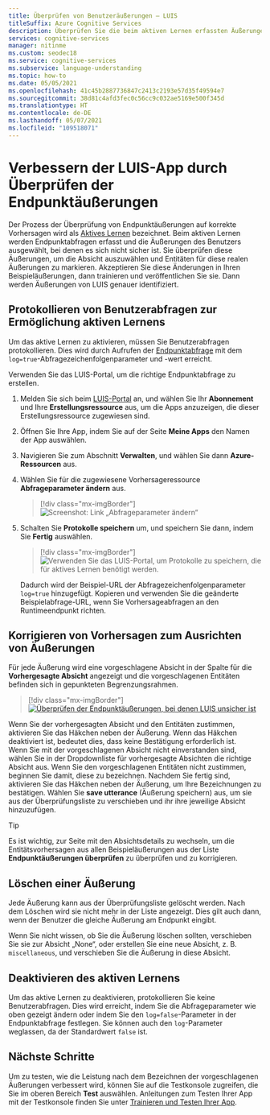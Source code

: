 ```yaml
---
title: Überprüfen von Benutzeräußerungen – LUIS
titleSuffix: Azure Cognitive Services
description: Überprüfen Sie die beim aktiven Lernen erfassten Äußerungen, um die Absicht auszuwählen und Entitäten für reale Äußerungen zu markieren. Akzeptieren Sie die Änderungen, und führen Sie das Training und die Veröffentlichung durch.
services: cognitive-services
manager: nitinme
ms.custom: seodec18
ms.service: cognitive-services
ms.subservice: language-understanding
ms.topic: how-to
ms.date: 05/05/2021
ms.openlocfilehash: 41c45b2887736847c2413c2193e57d35f49594e7
ms.sourcegitcommit: 38d81c4afd3fec0c56cc9c032ae5169e500f345d
ms.translationtype: HT
ms.contentlocale: de-DE
ms.lasthandoff: 05/07/2021
ms.locfileid: "109518071"
---
```

# <a name="how-to-improve-the-luis-app-by-reviewing-endpoint-utterances"></a>Verbessern der LUIS-App durch Überprüfen der Endpunktäußerungen

Der Prozess der Überprüfung von Endpunktäußerungen auf korrekte Vorhersagen wird als [Aktives Lernen](luis-concept-review-endpoint-utterances.md) bezeichnet. Beim aktiven Lernen werden Endpunktabfragen erfasst und die Äußerungen des Benutzers ausgewählt, bei denen es sich nicht sicher ist. Sie überprüfen diese Äußerungen, um die Absicht auszuwählen und Entitäten für diese realen Äußerungen zu markieren. Akzeptieren Sie diese Änderungen in Ihren Beispieläußerungen, dann trainieren und veröffentlichen Sie sie. Dann werden Äußerungen von LUIS genauer identifiziert.

## <a name="log-user-queries-to-enable-active-learning"></a>Protokollieren von Benutzerabfragen zur Ermöglichung aktiven Lernens

Um das aktive Lernen zu aktivieren, müssen Sie Benutzerabfragen protokollieren. Dies wird durch Aufrufen der [Endpunktabfrage](luis-get-started-create-app.md#query-the-v3-api-prediction-endpoint) mit dem `log=true`-Abfragezeichenfolgenparameter und -wert erreicht.

Verwenden Sie das LUIS-Portal, um die richtige Endpunktabfrage zu erstellen.

1. Melden Sie sich beim [LUIS-Portal](https://www.luis.ai) an, und wählen Sie Ihr **Abonnement** und Ihre **Erstellungsressource** aus, um die Apps anzuzeigen, die dieser Erstellungsressource zugewiesen sind.
1. Öffnen Sie Ihre App, indem Sie auf der Seite **Meine Apps** den Namen der App auswählen.
1. Navigieren Sie zum Abschnitt **Verwalten**, und wählen Sie dann **Azure-Ressourcen** aus.
1. Wählen Sie für die zugewiesene Vorhersageressource **Abfrageparameter ändern** aus.

    > [!div class="mx-imgBorder"]
    > ![Screenshot: Link „Abfrageparameter ändern“](./media/luis-tutorial-review-endpoint-utterances/azure-portal-change-query-url-settings.png)

1. Schalten Sie **Protokolle speichern** um, und speichern Sie dann, indem Sie **Fertig** auswählen.

    > [!div class="mx-imgBorder"]
    > ![Verwenden Sie das LUIS-Portal, um Protokolle zu speichern, die für aktives Lernen benötigt werden.](./media/luis-tutorial-review-endpoint-utterances/luis-portal-manage-azure-resource-save-logs.png)

     Dadurch wird der Beispiel-URL der Abfragezeichenfolgenparameter `log=true` hinzugefügt. Kopieren und verwenden Sie die geänderte Beispielabfrage-URL, wenn Sie Vorhersageabfragen an den Runtimeendpunkt richten.

## <a name="correct-predictions-to-align-utterances"></a>Korrigieren von Vorhersagen zum Ausrichten von Äußerungen

Für jede Äußerung wird eine vorgeschlagene Absicht in der Spalte für die **Vorhergesagte Absicht** angezeigt und die vorgeschlagenen Entitäten befinden sich in gepunkteten Begrenzungsrahmen.

> [!div class="mx-imgBorder"]
> [![Überprüfen der Endpunktäußerungen, bei denen LUIS unsicher ist](./media/label-suggested-utterances/review-endpoint-utterances.png)](./media/label-suggested-utterances/review-endpoint-utterances.png#lightbox)

Wenn Sie der vorhergesagten Absicht und den Entitäten zustimmen, aktivieren Sie das Häkchen neben der Äußerung. Wenn das Häkchen deaktiviert ist, bedeutet dies, dass keine Bestätigung erforderlich ist.  
Wenn Sie mit der vorgeschlagenen Absicht nicht einverstanden sind, wählen Sie in der Dropdownliste für vorhergesagte Absichten die richtige Absicht aus. Wenn Sie den vorgeschlagenen Entitäten nicht zustimmen, beginnen Sie damit, diese zu bezeichnen.
Nachdem Sie fertig sind, aktivieren Sie das Häkchen neben der Äußerung, um Ihre Bezeichnungen zu bestätigen. Wählen Sie **save utterance** (Äußerung speichern) aus, um sie aus der Überprüfungsliste zu verschieben und ihr ihre jeweilige Absicht hinzuzufügen.

> [!TIP]
> Es ist wichtig, zur Seite mit den Absichtsdetails zu wechseln, um die Entitätsvorhersagen aus allen Beispieläußerungen aus der Liste **Endpunktäußerungen überprüfen** zu überprüfen und zu korrigieren.

## <a name="delete-utterance"></a>Löschen einer Äußerung

Jede Äußerung kann aus der Überprüfungsliste gelöscht werden. Nach dem Löschen wird sie nicht mehr in der Liste angezeigt. Dies gilt auch dann, wenn der Benutzer die gleiche Äußerung am Endpunkt eingibt.

Wenn Sie nicht wissen, ob Sie die Äußerung löschen sollten, verschieben Sie sie zur Absicht „None“, oder erstellen Sie eine neue Absicht, z. B. `miscellaneous`, und verschieben Sie die Äußerung in diese Absicht.

## <a name="disable-active-learning"></a>Deaktivieren des aktiven Lernens

Um das aktive Lernen zu deaktivieren, protokollieren Sie keine Benutzerabfragen. Dies wird erreicht, indem Sie die Abfrageparameter wie oben gezeigt ändern oder indem Sie den `log=false`-Parameter in der Endpunktabfrage festlegen. Sie können auch den `log`-Parameter weglassen, da der Standardwert `false` ist.


## <a name="next-steps"></a>Nächste Schritte

Um zu testen, wie die Leistung nach dem Bezeichnen der vorgeschlagenen Äußerungen verbessert wird, können Sie auf die Testkonsole zugreifen, die Sie im oberen Bereich **Test** auswählen. Anleitungen zum Testen Ihrer App mit der Testkonsole finden Sie unter [Trainieren und Testen Ihrer App](luis-interactive-test.md).
